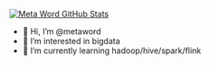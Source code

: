 [![Meta Word GitHub Stats](https://github-readme-stats.vercel.app/api?username=metaword&show_icons=true&count_private=true)](https://github.com/metaword)

- 👋 Hi, I’m @metaword
- 👀 I’m interested in bigdata
- 🌱 I’m currently learning hadoop/hive/spark/flink
